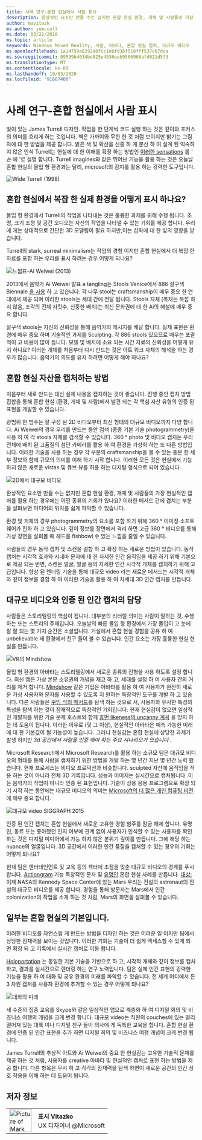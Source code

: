 ```yaml
---
title: 사례 연구-혼합 현실에서 사람 표시
description: 환상적인 요소만 만들 수는 없지만 혼합 현실 환경, 개체 및 사람들의 가장 현실적인 캡처를 활용 하는 경우에는 어떤 종류의 기회가 있나요?
author: mavitazk
ms.author: jemccull
ms.date: 03/21/2018
ms.topic: article
keywords: Windows Mixed Reality, 사람, 아바타, 혼합 현실 캡처, 대규모 비디오
ms.openlocfilehash: 1a14759a6292a0fcc1e6fd36f518fff537c67dca
ms.sourcegitcommit: 09599b4034be825e4536eeb9566968afd021d5f3
ms.translationtype: MT
ms.contentlocale: ko-KR
ms.lasthandoff: 10/03/2020
ms.locfileid: "91687400"
---
```

# <a name="case-study---representing-humans-in-mixed-reality"></a>사례 연구-혼합 현실에서 사람 표시

빛이 있는 James Turrell 디자인. 작업을 한 단계씩 코드 실행 하는 것은 깊이와 포커스의 의미를 흐리게 하는 것입니다. 벽은 가까이와 무한 한 것 처럼 보이지만 밝기는 그림자에 대 한 방법을 제공 합니다. 밝은 색 및 확산을 신중 하 게 분산 하 여 설계 된 익숙하지 않은 인식 Turrell는 현실에 대 한 이해를 확장 하는 방법인 [이러한 sensations](https://www.sculpture.org/documents/scmag02/nov02/turrell/turrell.shtml) 를 *' 눈* 에 '로 설명 합니다. Turrell imagines와 같은 뛰어난 기능을 활용 하는 것은 오늘날 혼합 현실의 몰입 형 환경과는 달리, microsoft의 감지를 활용 하는 강력한 도구입니다.

![Wide Turrell (1998)](../develop/platform-capabilities-and-apis/images/wide-out-james-turrell.jpg)

## <a name="how-do-you-represent-complex-real-world-environments-in-mixed-reality"></a>혼합 현실에서 복잡 한 실제 환경을 어떻게 표시 하나요?

몰입 형 환경에서 Turrell의 작업을 나타내는 것은 훌륭한 과제를 위해 수행 됩니다. 조명, 크기 조정 및 공간 오디오는 자신의 작업을 나타낼 수 있는 기회를 제공 합니다. 우리에 게는 상대적으로 간단한 3D 모델링이 필요 하지만,이는 삽화에 대 한 빛의 영향을 받습니다.

Turrell의 stark, surreal minimalism는 작업의 경험 이지만 혼합 현실에서 더 복잡 한 자료를 포함 하는 우리를 표시 하려는 경우 어떻게 되나요?

![느낌표-Ai Weiwei (2013)](../develop/platform-capabilities-and-apis/images/bang-ai-weiwie.jpg)

2013에서 음악가 Ai Weiwei 발표 a tangling는 Stools Venice에서 886 살구색 Biennale [을 사용](https://www.designboom.com/art/ai-weiwei-bang-installation-at-venice-art-biennale-2013/) 하 고 있습니다. 각 나무 stool는 craftsmanship이 매우 중요 한 연대에서 제공 되며 이러한 stools는 세대 간에 전달 됩니다. Stools 자체 (목재는 복잡 하지 않음, 조각의 전체 자릿수, 신중한 배치)는 최신 문화권에 대 한 Ai의 해설에 매우 중요 합니다.

살구색 stools는 자신의 신뢰성을 통해 음악가의 메시지를 배달 합니다. 실제 표현은 환경에 매우 중요 하며 기술적인 과제를 Sculpting. 각 886 stools 있으므로 매우는 포괄적이 고 비용이 많이 듭니다. 모델 및 배치에 소요 되는 시간 자료의 신뢰성을 어떻게 유지 하나요? 이러한 개체를 처음부터 다시 만드는 것은 아트 워크 자체의 해석을 하는 경우가 많습니다. 음악가의 의도를 유지 하려면 어떻게 해야 하나요?

## <a name="methods-of-capturing-mixed-reality-assets"></a>혼합 현실 자산을 캡처하는 방법

처음부터 새로 만드는 대신 실제 내용을 캡처하는 것이 좋습니다. 진행 중인 캡처 방법 집합을 통해 혼합 현실 (환경, 개체 및 사람)에서 발견 되는 각 핵심 자산 유형의 인증 된 표현을 개발할 수 있습니다.

광범위 한 범주는 잘 구성 된 2D 비디오부터 최신 형태의 대규모 비디오까지 다양 합니다. Ai Weiwei의 경우 우리를 만드는 동안 검색 (종종 기본 기술 photogrammetry)을 사용 하 여 각 stools 자체를 검색할 수 있습니다. 360 ° photo 및 비디오 캡처는 우리 전체에 배치 된 고품질의 첨단 카메라를 활용 하 여 환경을 가상화 하는 또 다른 방법입니다. 이러한 기술을 사용 하는 경우 각 부분의 craftsmanship을 볼 수 있는 충분 한 세부 정보와 함께 규모의 의미를 이해 하기 시작 합니다. 이러한 모든 것은 현실에서 가능 하지 않은 새로운 vistas 및 큐브 뷰를 허용 하는 디지털 형식으로 되어 있습니다.

![2D에서 대규모 비디오](../develop/platform-capabilities-and-apis/images/2d-to-volumetric-video.png)

환상적인 요소만 만들 수는 없지만 혼합 현실 환경, 개체 및 사람들의 가장 현실적인 캡처를 활용 하는 경우에는 어떤 종류의 기회가 있나요? 이러한 메서드 간에 겹치는 부분을 살펴보면 미디어의 위치를 쉽게 파악할 수 있습니다.

환경 및 개체의 경우 photogrammetry의 요소를 포함 하기 위해 360 ° 이미징 소프트웨어가 진화 하 고 있습니다. 깊이 정보를 장면에서 격리 하면 고급 360 ° 비디오를 통해 가상 장면을 살펴볼 때 헤드를 fishbowl 수 있는 느낌을 줄일 수 있습니다.

사람들의 경우 동작 캡처 및 스캔을 결합 하 고 확장 하는 새로운 방법이 있습니다. 동작 캡처는 시각적 효과와 시네마 문자에 대 한 자세한 인간 움직임을 제공 하기 위해 기본으로 제공 되는 반면, 스캔은 얼굴, 얼굴 등의 자세한 인간 시각적 개체를 캡처하기 위해 고급입니다. 향상 된 렌더링 기술을 통해 대규모 video 라는 새로운 메서드는 시각적 개체와 깊이 정보를 결합 하 여 이러한 기술을 활용 하 여 차세대 3D 인간 캡처를 만듭니다.

## <a name="volumetric-video-and-the-pursuit-of-authentic-human-capture"></a>대규모 비디오와 인증 된 인간 캡처의 담당

사람들은 스토리텔링의 핵심이 됩니다. 대부분의 리터럴 의미는 사람이 말하는 것, 수행 하는 또는 스토리의 주제입니다. 오늘날의 빠른 몰입 형 환경에서 가장 몰입이 고 눈에 잘 잘 되는 몇 가지 순간은 소셜입니다. 거실에서 혼합 현실 경험을 공유 하 여 unbelievable 새 환경에서 친구 들이 볼 수 있습니다. 인간 요소는 가장 훌륭한 현실 현실를 만듭니다.

![VR의 Mindshow](../develop/platform-capabilities-and-apis/images/mindshow-in-vr-640px.jpg)

몰입 형 환경의 아바타는 스토리텔링에서 새로운 종류의 전형을 사용 하도록 설정 합니다. 최신 앱은 가상 본문 소유권의 개념을 재고 하 고, 세대를 설정 하 여 사용자 간의 거리를 제거 합니다. [Mindshow](https://mindshow.com/) 같은 기업은 아바타를 활용 하 여 사용자가 완전히 새로운 가상 사용자와 문자를 사용할 수 있도록 지 원하는 독창적인 도구를 개발 하 고 있습니다. 다른 사람들은 [꾸밈 식의 메서드](https://en.wikipedia.org/wiki/Uncanny_valley)를 탐색 하는 것으로 서, 사용자와 유사한 특성의 특성을 탐색 하는 것이 잠재적으로 독창적인 기회입니다. 현재 현실감이 없으면 일상적인 개발자를 위한 기술 문제 호스트와 함께 [휴먼 likeness의 uncanny 계곡](https://en.wikipedia.org/wiki/Uncanny_valley) 을 방지 하는 데 도움이 됩니다. 이러한 이유로 (및 그 이상), 현실적인 아바타은 예측 가능한 미래에 대 한 기본값이 될 가능성이 높습니다. 그러나 현실감는 혼합 현실에 상당한 과제가 발생 하지만 *3d 공간에서 사람을 인증 해야 하는 주요 시나리오가 있습니다* .

Microsoft Research에서 Microsoft Research를 활용 하는 소규모 팀은 대규모 비디오의 형태를 통해 사람을 캡처하기 위한 방법을 개발 하는 몇 년간 지난 몇 년간 노력 했습니다. 현재 프로세스는 비디오 프로덕션과 비슷합니다. sculpted 자산에 움직임을 적용 하는 것이 아니라 전체 3D 기록입니다. 성능과 이미지는 실시간으로 캡처됩니다 .이는 음악가의 작업이 아니라 인증 된 표현입니다. 기술이 상용 응용 프로그램으로 확장 되기 시작 하는 동안에는 대규모 비디오의 의미는 [Microsoft의 더 많은 개인 컴퓨팅 비전](https://www.youtube.com/watch?v=tcyj-_IEWt8)에 매우 중요 합니다.

![대규모 video SIGGRAPH 2015](../develop/platform-capabilities-and-apis/images/volumetric-video-siggraph-2015.gif)

인증 된 인간 캡처는 혼합 현실에서 새로운 고유한 경험 범주를 잠금 해제 합니다. 유명인, 동료 또는 좋아했던 인지 여부에 관계 없이 사용자가 인식할 수 있는 사용자를 확인 하는 것은 디지털 미디어에서 가능 하지 않은 분위기 깊이를 만듭니다. 그에 해당 하는 nuance의 얼굴입니다. 3D 공간에서 이러한 인간 품질을 캡처할 수 있는 경우의 기회는 어떻게 되나요?

현재 팀은 엔터테인먼트 및 교육 등의 섹터에 초점을 맞춘 대규모 비디오의 경계를 푸시합니다. [Actiongram](https://www.microsoft.com/p/actiongram/9nblggh5ftmt) 기능 독창적인 문자 및 [유명인](https://www.youtube.com/watch?v=BwWueXlsOrA) 혼합 현실 사례를 만듭니다. [대상:](https://www.jpl.nasa.gov/news/news.php?feature=6220)이제 NASA의 Kennedy Space Center에 있는 Mars 우리는 전설의 astronaut의 전설의 대규모 비디오를 제공 합니다. 경험을 통해 방문자는 Mars에서 인간 colonization의 작업을 소개 하는 것 처럼, Mars의 화면을 살펴볼 수 있습니다.

## <a name="humans-are-fundamental-to-mixed-reality"></a>일부는 혼합 현실의 기본입니다.

이러한 비디오를 자연스럽 게 만드는 방법을 디자인 하는 것은 어려운 일 이지만 팀에서 상당한 잠재력을 보이는 것입니다. 이러한 기회는 기술이 더 쉽게 액세스할 수 있게 되 면 확장 되 고 기록에서 실시간 캡처로 이동 합니다.

[Holoportation](https://www.microsoft.com/research/project/holoportation-3/) 는 동일한 기본 기술을 기반으로 하 고, 시각적 개체와 깊이 정보를 캡처하고, 결과를 실시간으로 렌더링 하는 연구 노력입니다. 팀은 실제 인간 표현의 강력한 기능을 활용 하 여 대화 및 공유 환경의 미래를 파악할 수 있습니다. 전 세계 어디에서 든 3 차원 캡처를 사용자 환경에 추가할 수 있는 경우 어떻게 되나요?

![대화의 미래](../develop/platform-capabilities-and-apis/images/girl-with-dress.jpg)

새 수준의 집중 교육를 Skype와 같은 일상적인 앱으로 계층화 하 여 디지털 회의 및 비즈니스 여행의 개념을 크게 변경 합니다. 대규모 video는 직원의 couches에 있는 멀리 떨어져 있는 대륙 이나 디지털 친구 들이 의사에 게 독특한 교육을 합니다. 혼합 현실 환경에 인증 된 인간 표현을 추가 하면 디지털 회의 및 비즈니스 여행 개념이 크게 변경 됩니다.

James Turrell의 추상적 아트와 Ai Weiwei의 중요 한 현실감는 고유한 기술적 문제를 제공 하는 것 처럼, 사용자를 creative 아바타 및 현실적인 캡처로 표현 하는 방법을 제공 합니다. 다른 항목은 무시 하 고 각각의 잠재력을 탐색 하면이 새로운 공간의 인간 상호 작용을 이해 하는 데 도움이 됩니다.

## <a name="about-the-author"></a>저자 정보

<table style="border-collapse:collapse" padding-left="0px">
<tr>
<td style="border-style: none" width="60"><img alt="Picture of Mark Vitazko" width="60" height="60" src="images/mark-vitazko.jpg"></td>
<td style="border-style: none"><b>표시 Vitazko</b><br>UX 디자이너 @Microsoft</td>
</tr>
</table>
